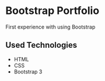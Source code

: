 # Bootstrap Portfolio

First experience with using Bootstrap

## Used Technologies

- HTML
- CSS
- Bootstrap 3